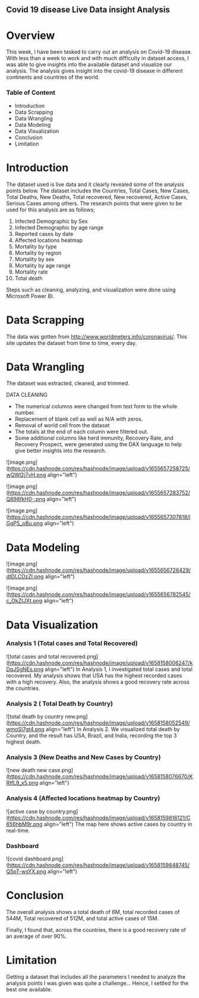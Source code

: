 ## Covid 19 disease  Live Data insight Analysis

# Overview
This week, I have been tasked to carry out an analysis on Covid-19 disease. With less than a week to work and with much difficulty in dataset access, I was able to give insights into the available dataset and visualize our analysis. The analysis gives insight into the covid-19 disease in different continents and countries of the world. 

### Table of Content

- Introduction
-   Data Scrapping
-   Data Wrangling
-   Data Modeling
-   Data Visualization 
-   Conclusion
-   Limitation

# Introduction
 The dataset used is live data and it clearly revealed some of the analysis points below. The dataset includes the Countries, Total Cases, New Cases, Total 
Deaths, New Deaths, Total recovered, New recovered, Active Cases, Serious Cases 
among others.
The research points that were given to be used for this analysis are as follows;
1. Infected Demographic by Sex
2. Infected Demographic by age range
3. Reported cases by date
4. Affected locations heatmap
5. Mortality by type
6. Mortality by region
7. Mortality by sex
8. Mortality by age range
9. Mortality rate
10. Total death

Steps such as cleaning, analyzing, and visualization were done using Microsoft Power BI.

# Data Scrapping  
The data was gotten from http://www.worldmeters.info/coronavirus/. This site updates the dataset from time to time, every day. 

# Data Wrangling
The dataset was extracted, cleaned, and trimmed.

DATA CLEANING
- The numerical columns were changed from text form to the whole number.
- Replacement of blank cell as well as N/A with zeros.
- Removal of world cell from the dataset
- The totals at the end of each column were filtered out.
- Some additional columns like herd immunity, Recovery Rate, and Recovery Prospect, were generated using the DAX language to help give better insights into the research.


![image.png](https://cdn.hashnode.com/res/hashnode/image/upload/v1655657258725/wQWl2j7vH.png align="left")

![image.png](https://cdn.hashnode.com/res/hashnode/image/upload/v1655657283752/Q898fkH0-.png align="left")

![image.png](https://cdn.hashnode.com/res/hashnode/image/upload/v1655657307818/lGqP5_pBu.png align="left")
 
# Data Modeling




![image.png](https://cdn.hashnode.com/res/hashnode/image/upload/v1655656726429/dtDLCDzZl.png align="left")

![image.png](https://cdn.hashnode.com/res/hashnode/image/upload/v1655656782545/c_OkZtJXt.png align="left")

# Data Visualization
###  Analysis 1 (Total cases and Total Recovered)

![total cases and total recovered.png](https://cdn.hashnode.com/res/hashnode/image/upload/v1658158006247/kDqJSgNEs.png align="left")
In Analysis 1, I investigated total cases and total recovered. My analysis shows that USA has the highest recorded cases with a high recovery. Also, the analysis shows a good recovery rate across the countries. 

 
### Analysis 2 ( Total Death by Country)

![total death by country new.png](https://cdn.hashnode.com/res/hashnode/image/upload/v1658158052549/wmoSl7gt4.png align="left")
In Analysis 2. We visualized total death by Country, and the result has USA, Brazil, and India, recording the top 3 highest death.

### Analysis 3 (New Deaths and  New  Cases by Country)


![new death new case.png](https://cdn.hashnode.com/res/hashnode/image/upload/v1658158076670/KRtfL9_x5.png align="left")

### Analysis 4 (Affected locations heatmap by Country)

![active case by country.png](https://cdn.hashnode.com/res/hashnode/image/upload/v1658159816121/C656hbM9r.png align="left")
The map here shows active cases by country in real-time. 

### Dashboard


![covid dashboard.png](https://cdn.hashnode.com/res/hashnode/image/upload/v1658159848745/Q5pT-wsYX.png align="left")

# Conclusion

The overall analysis shows a total death of 6M, total recorded cases of 544M, Total recovered of 512M, and total active cases of 15M. 

Finally, I found that, across the countries, there is a good recovery rate of an average of over 90%.  

# Limitation
Getting a dataset that includes all the parameters I needed to analyze the 
analysis points I  was given was quite a challenge... Hence, I settled for the 
best one available. 
 